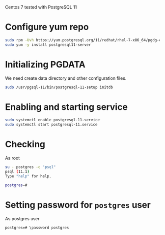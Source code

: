 <!-- TITLE: PostgreSQL/Install -->

Centos 7 tested with PostgreSQL 11
# Configure yum repo

```sh
sudo rpm -Uvh https://yum.postgresql.org/11/redhat/rhel-7-x86_64/pgdg-centos11-11-2.noarch.rpm
sudo yum -y install postgresql11-server
```

# Initializing PGDATA

We need create data directory and other configuration files.


```sh
sudo /usr/pgsql-11/bin/postgresql-11-setup initdb
```
# Enabling and starting service

```sh
sudo systemctl enable postgresql-11.service
sudo systemctl start postgresql-11.service
```
# Checking
As root

```sh
su - postgres -c "psql"
psql (11.1)
Type "help" for help.

postgres=#
```

# Setting password for `postgres` user

As postgres user

```pgsql
postgres=# \password postgres
```
